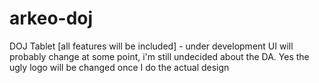 # arkeo-doj
DOJ Tablet [all features will be included] - under development
UI will probably change at some point, i'm still undecided about the DA.
Yes the ugly logo will be changed once I do the actual design
